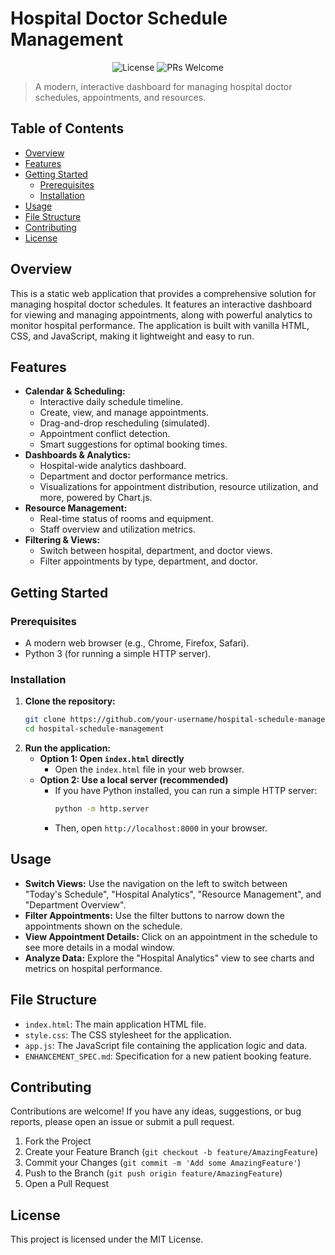 # Hospital Doctor Schedule Management

<!-- Optional: Add a project logo here -->
<!-- ![Project Logo](path/to/logo.png) -->

<!-- Badges -->
<p align="center">
  <img src="https://img.shields.io/badge/license-MIT-blue.svg" alt="License">
  <img src="https://img.shields.io/badge/PRs-welcome-brightgreen.svg" alt="PRs Welcome">
</p>

> A modern, interactive dashboard for managing hospital doctor schedules, appointments, and resources.

## Table of Contents

- [Overview](#overview)
- [Features](#features)
- [Getting Started](#getting-started)
  - [Prerequisites](#prerequisites)
  - [Installation](#installation)
- [Usage](#usage)
- [File Structure](#file-structure)
- [Contributing](#contributing)
- [License](#license)

## Overview

This is a static web application that provides a comprehensive solution for managing hospital doctor schedules. It features an interactive dashboard for viewing and managing appointments, along with powerful analytics to monitor hospital performance. The application is built with vanilla HTML, CSS, and JavaScript, making it lightweight and easy to run.

## Features

- **Calendar & Scheduling:**
  - Interactive daily schedule timeline.
  - Create, view, and manage appointments.
  - Drag-and-drop rescheduling (simulated).
  - Appointment conflict detection.
  - Smart suggestions for optimal booking times.
- **Dashboards & Analytics:**
  - Hospital-wide analytics dashboard.
  - Department and doctor performance metrics.
  - Visualizations for appointment distribution, resource utilization, and more, powered by Chart.js.
- **Resource Management:**
  - Real-time status of rooms and equipment.
  - Staff overview and utilization metrics.
- **Filtering & Views:**
  - Switch between hospital, department, and doctor views.
  - Filter appointments by type, department, and doctor.

## Getting Started

### Prerequisites

- A modern web browser (e.g., Chrome, Firefox, Safari).
- Python 3 (for running a simple HTTP server).

### Installation

1.  **Clone the repository:**
    ```bash
    git clone https://github.com/your-username/hospital-schedule-management.git
    cd hospital-schedule-management
    ```
2.  **Run the application:**
    - **Option 1: Open `index.html` directly**
      - Open the `index.html` file in your web browser.
    - **Option 2: Use a local server (recommended)**
      - If you have Python installed, you can run a simple HTTP server:
        ```bash
        python -m http.server
        ```
      - Then, open `http://localhost:8000` in your browser.

## Usage

- **Switch Views:** Use the navigation on the left to switch between "Today's Schedule", "Hospital Analytics", "Resource Management", and "Department Overview".
- **Filter Appointments:** Use the filter buttons to narrow down the appointments shown on the schedule.
- **View Appointment Details:** Click on an appointment in the schedule to see more details in a modal window.
- **Analyze Data:** Explore the "Hospital Analytics" view to see charts and metrics on hospital performance.

## File Structure

- `index.html`: The main application HTML file.
- `style.css`: The CSS stylesheet for the application.
- `app.js`: The JavaScript file containing the application logic and data.
- `ENHANCEMENT_SPEC.md`: Specification for a new patient booking feature.

## Contributing

Contributions are welcome! If you have any ideas, suggestions, or bug reports, please open an issue or submit a pull request.

1.  Fork the Project
2.  Create your Feature Branch (`git checkout -b feature/AmazingFeature`)
3.  Commit your Changes (`git commit -m 'Add some AmazingFeature'`)
4.  Push to the Branch (`git push origin feature/AmazingFeature`)
5.  Open a Pull Request

## License

This project is licensed under the MIT License.

